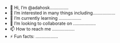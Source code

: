 - 👋 Hi, I’m @adahosk...............
- 👀 I’m interested in many things including..................
- 🌱 I’m currently learning ..................
- 💞️ I’m looking to collaborate on ..................
- 📫 How to reach me ..................
- ⚡ Fun facts: ..................

<!---
adahosk/adahosk is a ✨ special ✨ repository because its `README.md` (this file) appears on your GitHub profile.
You can click the Preview link to take a look at your changes.
--->
